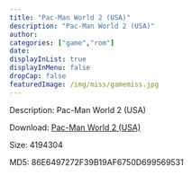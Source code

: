 ```yaml
---
title: "Pac-Man World 2 (USA)"
description: "Pac-Man World 2 (USA)"
author: 
categories: ["game","rom"]
date: 
displayInList: true
displayInMenu: false
dropCap: false
featuredImage: /img/miss/gamemiss.jpg
---
```


Description: Pac-Man World 2 (USA)

Download: <a style="text-decoration:underline;" href="https://mega.nz/#!mPJQGAIY!1bYR_TyVrm6010Qmwg3tPQbuzGT0Gjwz1oyVy0tA0q8" target = "_blank" rel = "nofollow" > Pac-Man World 2 (USA)</a>

Size: 4194304

MD5: 86E6497272F39B19AF6750D699569531

